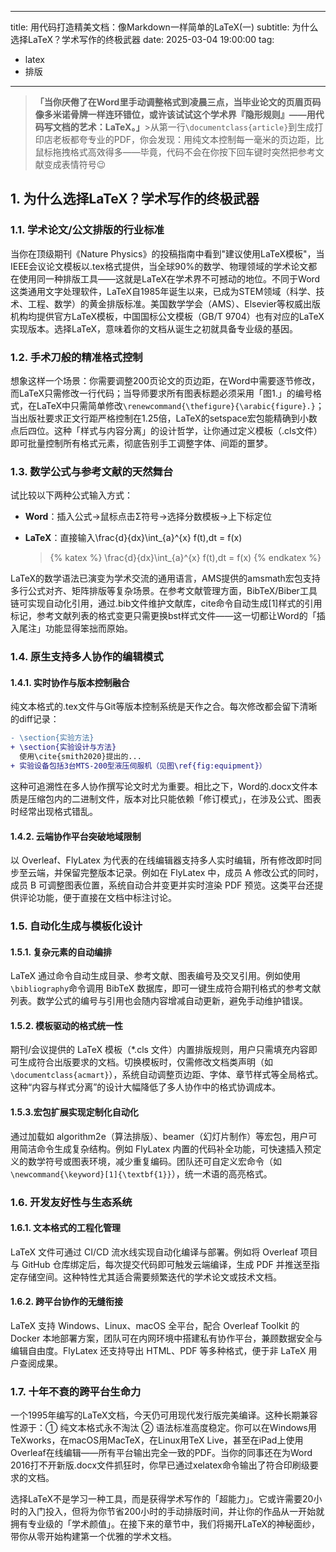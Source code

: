 ---
title: 用代码打造精美文档：像Markdown一样简单的LaTeX(一)
subtitle: 为什么选择LaTeX？学术写作的终极武器
date: 2025-03-04 19:00:00
tag:
  - latex
  - 排版
------
>**「当你厌倦了在Word里手动调整格式到凌晨三点，当毕业论文的页眉页码像多米诺骨牌一样连环错位，或许该试试这个学术界『隐形规则』——用代码写文档的艺术：LaTeX。」**
​>从第一行`\documentclass{article}`到生成打印店老板都夸专业的PDF，你会发现：​用纯文本控制每一毫米的页边距，比鼠标拖拽格式高效得多——毕竟，代码不会在你按下回车键时突然把参考文献变成表情符号😉

## 1. 为什么选择LaTeX？学术写作的终极武器

### 1.1. 学术论文/公文排版的行业标准

当你在顶级期刊《Nature Physics》的投稿指南中看到"建议使用LaTeX模板"，当IEEE会议论文模板以.tex格式提供，当全球90%的数学、物理领域的学术论文都在使用同一种排版工具——这就是LaTeX在学术界不可撼动的地位。不同于Word这类通用文字处理软件，LaTeX自1985年诞生以来，已成为STEM领域（科学、技术、工程、数学）的黄金排版标准。美国数学学会（AMS）、Elsevier等权威出版机构均提供官方LaTeX模板，中国国标公文模板（GB/T 9704）也有对应的LaTeX实现版本。选择LaTeX，意味着你的文档从诞生之初就具备专业级的基因。

### 1.2. 手术刀般的精准格式控制

想象这样一个场景：你需要调整200页论文的页边距，在Word中需要逐节修改，而LaTeX只需修改一行代码；当导师要求所有图表标题必须采用「图1.」的编号格式，在LaTeX中只需简单修改`\renewcommand{\thefigure}{\arabic{figure}.}`；当出版社要求正文行距严格控制在1.25倍，LaTeX的setspace宏包能精确到小数点后四位。这种「样式与内容分离」的设计哲学，让你通过定义模板（.cls文件）即可批量控制所有格式元素，彻底告别手工调整字体、间距的噩梦。

### 1.3. 数学公式与参考文献的天然舞台

试比较以下两种公式输入方式：

- ​**Word**：插入公式→鼠标点击Σ符号→选择分数模板→上下标定位
- ​**LaTeX**：直接输入\frac{d}{dx}\int_{a}^{x} f(t)\,dt = f(x)

  >{% katex %}
  \frac{d}{dx}\int_{a}^{x} f(t)\,dt = f(x)
  {% endkatex %}
  
LaTeX的数学语法已演变为学术交流的通用语言，AMS提供的amsmath宏包支持多行公式对齐、矩阵排版等复杂场景。在参考文献管理方面，BibTeX/Biber工具链可实现自动化引用，通过.bib文件维护文献库，cite命令自动生成[1]样式的引用标记，参考文献列表的格式变更只需更换bst样式文件——这一切都让Word的「插入尾注」功能显得笨拙而原始。

### 1.4. 原生支持多人协作的编辑模式

#### 1.4.1. ​实时协作与版本控制融合

纯文本格式的.tex文件与Git等版本控制系统是天作之合。每次修改都会留下清晰的diff记录：

```diff
- \section{实验方法}
+ \section{实验设计与方法}
  使用\cite{smith2020}提出的...
+ 实验设备包括3台MTS-200型液压伺服机（见图\ref{fig:equipment}）
```

这种可追溯性在多人协作撰写论文时尤为重要。相比之下，Word的.docx文件本质是压缩包内的二进制文件，版本对比只能依赖「修订模式」，在涉及公式、图表时经常出现格式错乱。

#### 1.4.2. 云端协作平台突破地域限制

以 Overleaf、FlyLatex 为代表的在线编辑器支持多人实时编辑，所有修改即时同步至云端，并保留完整版本记录。例如在 FlyLatex 中，成员 A 修改公式的同时，成员 B 可调整图表位置，系统自动合并变更并实时渲染 PDF 预览。这类平台还提供评论功能，便于直接在文档中标注讨论。

### 1.5. 自动化生成与模板化设计

#### 1.5.1. 复杂元素的自动编排​

LaTeX 通过命令自动生成目录、参考文献、图表编号及交叉引用。例如使用`\bibliography`命令调用 BibTeX 数据库，即可一键生成符合期刊格式的参考文献列表。数学公式的编号与引用也会随内容增减自动更新，避免手动维护错误。

#### 1.5.2. ​模板驱动的格式统一性​

期刊/会议提供的 LaTeX 模板（*.cls 文件）内置排版规则，用户只需填充内容即可生成符合出版要求的文档。切换模板时，仅需修改文档类声明（如`\documentclass{acmart}`），系统自动调整页边距、字体、章节样式等全局格式。这种“内容与样式分离”的设计大幅降低了多人协作中的格式协调成本。

#### 1.5.3. ​宏包扩展实现定制化自动化​

通过加载如 algorithm2e（算法排版）、beamer（幻灯片制作）等宏包，用户可用简洁命令生成复杂结构。例如 FlyLatex 内置的代码补全功能，可快速插入预定义的数学符号或图表环境，减少重复编码。团队还可自定义宏命令（如`\newcommand{\keyword}[1]{\textbf{1}}`），统一术语的高亮格式。

### 1.6. 开发友好性与生态系统

#### 1.6.1. 文本格式的工程化管理​

LaTeX 文件可通过 CI/CD 流水线实现自动化编译与部署。例如将 Overleaf 项目与 GitHub 仓库绑定后，每次提交代码即可触发云端编译，生成 PDF 并推送至指定存储空间。这种特性尤其适合需要频繁迭代的学术论文或技术文档。

#### 1.6.2. ​跨平台协作的无缝衔接​

LaTeX 支持 Windows、Linux、macOS 全平台，配合 Overleaf Toolkit 的 Docker 本地部署方案，团队可在内网环境中搭建私有协作平台，兼顾数据安全与编辑自由度。FlyLatex 还支持导出 HTML、PDF 等多种格式，便于非 LaTeX 用户查阅成果。

### 1.7. 十年不衰的跨平台生命力

一个1995年编写的LaTeX文档，今天仍可用现代发行版完美编译。这种长期兼容性源于：① 纯文本格式永不淘汰 ② 语法标准高度稳定。你可以在Windows用TeXworks，在macOS用MacTeX，在Linux用TeX Live，甚至在iPad上使用Overleaf在线编辑——所有平台输出完全一致的PDF。当你的同事还在为Word 2016打不开新版.docx文件抓狂时，你早已通过xelatex命令输出了符合印刷级要求的文档。

选择LaTeX不是学习一种工具，而是获得学术写作的「超能力」。它或许需要20小时的入门投入，但将为你节省200小时的手动排版时间，并让你的作品从一开始就拥有专业级的「学术颜值」。在接下来的章节中，我们将揭开LaTeX的神秘面纱，带你从零开始构建第一个优雅的学术文档。
